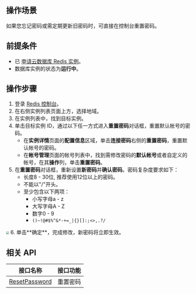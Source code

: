 ## 操作场景
如果您忘记密码或需定期更新旧密码时，可直接在控制台重置密码。

## 前提条件
- 已 [申请云数据库 Redis 实例](https://cloud.tencent.com/document/product/239/30871)。
- 数据库实例的状态为**运行中**。

## 操作步骤
1. 登录 [Redis 控制台](https://console.cloud.tencent.com/redis)。
2. 在右侧实例列表页面上方，选择地域。
3. 在实例列表中，找到目标实例。
4. 单击目标实例 ID，通过以下任一方式进入**重置密码**对话框，重置默认帐号的密码。
   - 在**实例详情**页面的**配置信息**区域，单击**连接密码**右侧的**重置密码**，重置默认帐号的密码。
   - 在**帐号管理**页面的帐号列表中，找到需修改密码的**默认帐号**或者自定义的帐号，在其**操作**列，单击**重置密码**。
5. 在**重置密码**对话框，重新设置**新密码**并**确认密码**。密码复杂度要求如下：
   - 长度8 - 30位, 推荐使用12位以上的密码。
   - 不能以"/"开头。
   - 至少包含以下两项：
     - 小写字母a - z
     - 大写字母A - Z
     - 数字0 - 9
     - `()~!@#$%^&*-+=_|{}[]:;<>,.?/`
<img src="https://qcloudimg.tencent-cloud.cn/raw/eefb17d21cea6d3b78196bc437c96ba9.png" style="zoom:50%;" />
6. 单击**确定**，完成修改，新密码将立即生效。

## 相关 API
| 接口名称                                                     | 接口功能 |
| ----------------------- | ------------------------------------------------------------ |
| [ResetPassword](https://cloud.tencent.com/document/api/239/20014) | 重置密码 |

